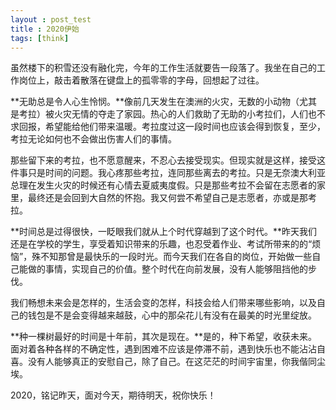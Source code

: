 ```yaml
---
layout : post_test
title : 2020伊始
tags: [think]
---
```


虽然楼下的积雪还没有融化完，今年的工作生活就要告一段落了。我坐在自己的工作岗位上，敲击着散落在键盘上的孤零零的字母，回想起了过往。

**无助总是令人心生怜悯。**像前几天发生在澳洲的火灾，无数的小动物（尤其是考拉）被火灾无情的夺走了家园。热心的人们救助了无助的小考拉们，人们也不求回报，希望能给他们带来温暖。考拉度过这一段时间也应该会得到恢复，至少，考拉无论如何也不会做出伤害人们的事情。

那些留下来的考拉，也不愿意醒来，不忍心去接受现实。但现实就是这样，接受这件事只是时间的问题。我心疼那些考拉，连同那些离去的考拉。只是无奈澳大利亚总理在发生火灾的时候还有心情去夏威夷度假。只是那些考拉不会留在志愿者的家里，最终还是会回到大自然的怀抱。我又何尝不希望自己是志愿者，亦或是那考拉。

**时间总是过得很快，一眨眼我们就从上个时代穿越到了这个时代。**昨天我们还是在学校的学生，享受着知识带来的乐趣，也忍受着作业、考试所带来的的“烦恼”，殊不知那曾是最快乐的一段时光。而今天我们在各自的岗位，开始做一些自己能做的事情，实现自己的价值。整个时代在向前发展，没有人能够阻挡他的步伐。

我们畅想未来会是怎样的，生活会变的怎样，科技会给人们带来哪些影响，以及自己的钱包是不是会变得越来越鼓，心中的那朵花儿有没有在最美的时光里绽放。

**种一棵树最好的时间是十年前，其次是现在。**是的，种下希望，收获未来。面对着各种各样的不确定性，遇到困难不应该是停滞不前，遇到快乐也不能沾沾自喜。没有人能够真正的安慰自己，除了自己。在这茫茫的时间宇宙里，你我偕同尘埃。

2020，铭记昨天，面对今天，期待明天，祝你快乐！

